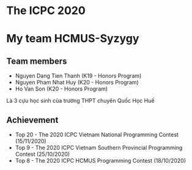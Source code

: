 # The ICPC 2020

# My team HCMUS-Syzygy

## Team members
* Nguyen Dang Tien Thanh (K19 - Honors Program)
* Nguyen Pham Nhat Huy (K20 - Honors Program)
* Ho Van Son (K20 - Honors Program) 

Là 3 cựu học sinh của trường THPT chuyên Quốc Học Huế

## Achievement 
* Top 20 - The 2020 ICPC Vietnam National Programming Contest (15/11/2020)
* Top 9 - The 2020 ICPC Vietnam Southern Provincial Programming Contest (25/10/2020)
* Top 8 - The 2020 ICPC HCMUS Programming Contest (18/10/2020)
